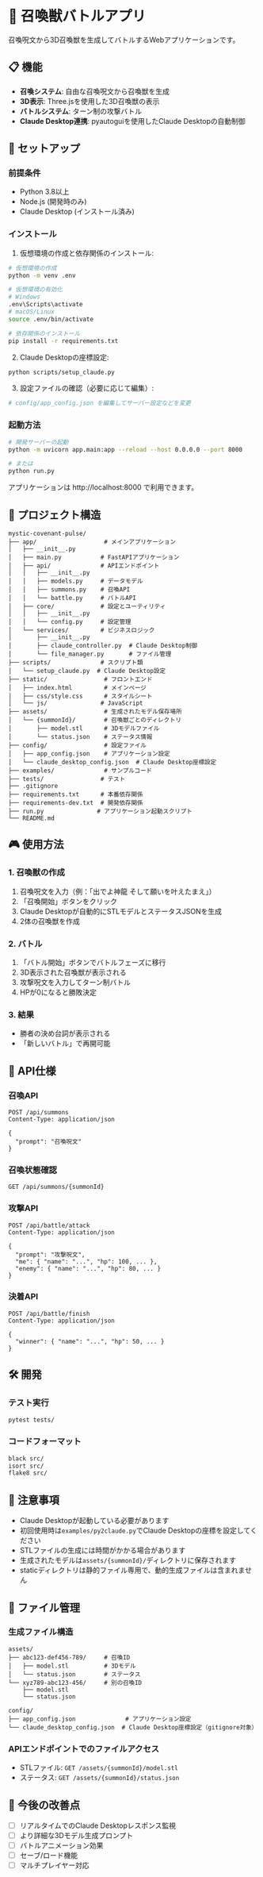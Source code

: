 # 🔮 召喚獣バトルアプリ

召喚呪文から3D召喚獣を生成してバトルするWebアプリケーションです。

## 📋 機能

- **召喚システム**: 自由な召喚呪文から召喚獣を生成
- **3D表示**: Three.jsを使用した3D召喚獣の表示
- **バトルシステム**: ターン制の攻撃バトル
- **Claude Desktop連携**: pyautoguiを使用したClaude Desktopの自動制御

## 🚀 セットアップ

### 前提条件

- Python 3.8以上
- Node.js (開発時のみ)
- Claude Desktop (インストール済み)

### インストール

1. 仮想環境の作成と依存関係のインストール:
```bash
# 仮想環境の作成
python -m venv .env

# 仮想環境の有効化
# Windows
.env\Scripts\activate
# macOS/Linux
source .env/bin/activate

# 依存関係のインストール
pip install -r requirements.txt

```

2. Claude Desktopの座標設定:
```bash
python scripts/setup_claude.py
```

3. 設定ファイルの確認（必要に応じて編集）:
```bash
# config/app_config.json を編集してサーバー設定などを変更
```

### 起動方法

```bash
# 開発サーバーの起動
python -m uvicorn app.main:app --reload --host 0.0.0.0 --port 8000

# または
python run.py
```

アプリケーションは http://localhost:8000 で利用できます。

## 📁 プロジェクト構造

```
mystic-covenant-pulse/
├── app/                   # メインアプリケーション
│   ├── __init__.py
│   ├── main.py           # FastAPIアプリケーション
│   ├── api/              # APIエンドポイント
│   │   ├── __init__.py
│   │   ├── models.py     # データモデル
│   │   ├── summons.py    # 召喚API
│   │   └── battle.py     # バトルAPI
│   ├── core/             # 設定とユーティリティ
│   │   ├── __init__.py
│   │   └── config.py     # 設定管理
│   └── services/         # ビジネスロジック
│       ├── __init__.py
│       ├── claude_controller.py  # Claude Desktop制御
│       └── file_manager.py       # ファイル管理
├── scripts/              # スクリプト類
│   └── setup_claude.py  # Claude Desktop設定
├── static/                # フロントエンド
│   ├── index.html         # メインページ
│   ├── css/style.css      # スタイルシート
│   └── js/               # JavaScript
├── assets/                # 生成されたモデル保存場所
│   └── {summonId}/        # 召喚獣ごとのディレクトリ
│       ├── model.stl      # 3Dモデルファイル
│       └── status.json    # ステータス情報
├── config/                # 設定ファイル
│   ├── app_config.json    # アプリケーション設定
│   └── claude_desktop_config.json  # Claude Desktop座標設定
├── examples/              # サンプルコード
├── tests/                # テスト
├── .gitignore
├── requirements.txt      # 本番依存関係
├── requirements-dev.txt  # 開発依存関係
├── run.py               # アプリケーション起動スクリプト
└── README.md
```

## 🎮 使用方法

### 1. 召喚獣の作成

1. 召喚呪文を入力（例：「出でよ神龍 そして願いを叶えたまえ」）
2. 「召喚開始」ボタンをクリック
3. Claude Desktopが自動的にSTLモデルとステータスJSONを生成
4. 2体の召喚獣を作成

### 2. バトル

1. 「バトル開始」ボタンでバトルフェーズに移行
2. 3D表示された召喚獣が表示される
3. 攻撃呪文を入力してターン制バトル
4. HPが0になると勝敗決定

### 3. 結果

- 勝者の決め台詞が表示される
- 「新しいバトル」で再開可能

## 🔧 API仕様

### 召喚API

```http
POST /api/summons
Content-Type: application/json

{
  "prompt": "召喚呪文"
}
```

### 召喚状態確認

```http
GET /api/summons/{summonId}
```

### 攻撃API

```http
POST /api/battle/attack
Content-Type: application/json

{
  "prompt": "攻撃呪文",
  "me": { "name": "...", "hp": 100, ... },
  "enemy": { "name": "...", "hp": 80, ... }
}
```

### 決着API

```http
POST /api/battle/finish
Content-Type: application/json

{
  "winner": { "name": "...", "hp": 50, ... }
}
```

## 🛠️ 開発

### テスト実行

```bash
pytest tests/
```

### コードフォーマット

```bash
black src/
isort src/
flake8 src/
```

## 📝 注意事項

- Claude Desktopが起動している必要があります
- 初回使用時は`examples/py2claude.py`でClaude Desktopの座標を設定してください
- STLファイルの生成には時間がかかる場合があります
- 生成されたモデルは`assets/{summonId}/`ディレクトリに保存されます
- staticディレクトリは静的ファイル専用で、動的生成ファイルは含まれません

## 💾 ファイル管理

### 生成ファイル構造
```
assets/
├── abc123-def456-789/     # 召喚ID
│   ├── model.stl          # 3Dモデル
│   └── status.json        # ステータス
└── xyz789-abc123-456/     # 別の召喚ID
    ├── model.stl
    └── status.json

config/
├── app_config.json              # アプリケーション設定
└── claude_desktop_config.json  # Claude Desktop座標設定（gitignore対象）
```

### APIエンドポイントでのファイルアクセス
- STLファイル: `GET /assets/{summonId}/model.stl`
- ステータス: `GET /assets/{summonId}/status.json`

## 🎯 今後の改善点

- [ ] リアルタイムでのClaude Desktopレスポンス監視
- [ ] より詳細な3Dモデル生成プロンプト
- [ ] バトルアニメーション効果
- [ ] セーブ/ロード機能
- [ ] マルチプレイヤー対応
